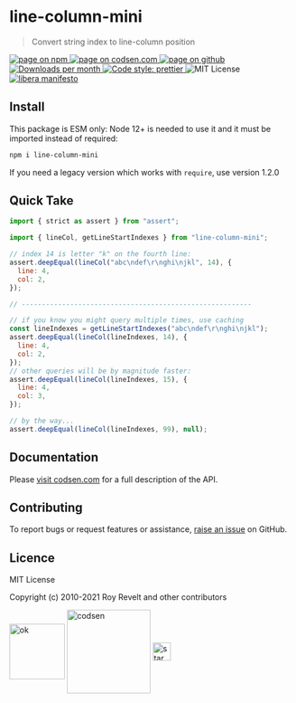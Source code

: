 # line-column-mini

> Convert string index to line-column position

<div class="package-badges">
  <a href="https://www.npmjs.com/package/line-column-mini" rel="nofollow noreferrer noopener">
    <img src="https://img.shields.io/badge/-npm-blue?style=flat-square" alt="page on npm">
  </a>
  <a href="https://codsen.com/os/line-column-mini" rel="nofollow noreferrer noopener">
    <img src="https://img.shields.io/badge/-codsen-blue?style=flat-square" alt="page on codsen.com">
  </a>
  <a href="https://github.com/codsen/codsen/tree/main/packages/line-column-mini" rel="nofollow noreferrer noopener">
    <img src="https://img.shields.io/badge/-github-blue?style=flat-square" alt="page on github">
  </a>
  <a href="https://npmcharts.com/compare/line-column-mini?interval=30" rel="nofollow noreferrer noopener" target="_blank">
    <img src="https://img.shields.io/npm/dm/line-column-mini.svg?style=flat-square" alt="Downloads per month">
  </a>
  <a href="https://prettier.io" rel="nofollow noreferrer noopener" target="_blank">
    <img src="https://img.shields.io/badge/code_style-prettier-brightgreen.svg?style=flat-square" alt="Code style: prettier">
  </a>
  <img src="https://img.shields.io/badge/licence-MIT-brightgreen.svg?style=flat-square" alt="MIT License">
  <a href="https://liberamanifesto.com" rel="nofollow noreferrer noopener" target="_blank">
    <img src="https://img.shields.io/badge/libera-manifesto-lightgrey.svg?style=flat-square" alt="libera manifesto">
  </a>
</div>

## Install

This package is ESM only: Node 12+ is needed to use it and it must be imported instead of required:

```bash
npm i line-column-mini
```

If you need a legacy version which works with `require`, use version 1.2.0

## Quick Take

```js
import { strict as assert } from "assert";

import { lineCol, getLineStartIndexes } from "line-column-mini";

// index 14 is letter "k" on the fourth line:
assert.deepEqual(lineCol("abc\ndef\r\nghi\njkl", 14), {
  line: 4,
  col: 2,
});

// ---------------------------------------------------------

// if you know you might query multiple times, use caching
const lineIndexes = getLineStartIndexes("abc\ndef\r\nghi\njkl");
assert.deepEqual(lineCol(lineIndexes, 14), {
  line: 4,
  col: 2,
});
// other queries will be by magnitude faster:
assert.deepEqual(lineCol(lineIndexes, 15), {
  line: 4,
  col: 3,
});

// by the way...
assert.deepEqual(lineCol(lineIndexes, 99), null);
```

## Documentation

Please [visit codsen.com](https://codsen.com/os/line-column-mini/) for a full description of the API.

## Contributing

To report bugs or request features or assistance, [raise an issue](https://github.com/codsen/codsen/issues/new/choose) on GitHub.

## Licence

MIT License

Copyright (c) 2010-2021 Roy Revelt and other contributors


<img src="https://codsen.com/images/png-codsen-ok.png" width="98" alt="ok" align="center"> <img src="https://codsen.com/images/png-codsen-1.png" width="148" alt="codsen" align="center"> <img src="https://codsen.com/images/png-codsen-star-small.png" width="32" alt="star" align="center">

